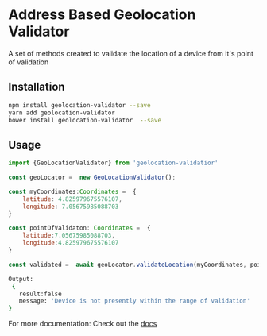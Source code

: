 # Address Based Geolocation Validator

A set of methods created to validate the location of a device from it's point of validation

## Installation

```sh
npm install geolocation-validator --save
yarn add geolocation-validator
bower install geolocation-validator  --save
```

## Usage

```Javascript
import {GeoLocationValidator} from 'geolocation-validatior'

const geoLocator =  new GeoLocationValidator();

const myCoordinates:Coordinates =  {
    latitude: 4.825979675576107,
    longitude: 7.05675985088703
}

const pointOfValidaton: Coordinates =  {
    latitude:7.05675985088703,
    longitude:4.825979675576107
}

const validated =  await geoLocator.validateLocation(myCoordinates, pointofValidation, 0);

```

```sh
Output:
 {
   result:false
   message: 'Device is not presently within the range of validation'
}
```

For more documentation: Check out the <a href='https://michael2004-ukpeh.github.io/geolocation-validator/'>docs</a>
